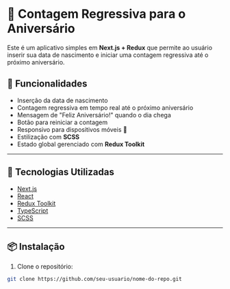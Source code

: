 # 🎉 Contagem Regressiva para o Aniversário

Este é um aplicativo simples em **Next.js + Redux** que permite ao usuário inserir sua data de nascimento e iniciar uma contagem regressiva até o próximo aniversário.

## 🧠 Funcionalidades

- Inserção da data de nascimento
- Contagem regressiva em tempo real até o próximo aniversário
- Mensagem de "Feliz Aniversário!" quando o dia chega
- Botão para reiniciar a contagem
- Responsivo para dispositivos móveis 📱
- Estilização com **SCSS**
- Estado global gerenciado com **Redux Toolkit**

---

## 🚀 Tecnologias Utilizadas

- [Next.js](https://nextjs.org/)
- [React](https://reactjs.org/)
- [Redux Toolkit](https://redux-toolkit.js.org/)
- [TypeScript](https://www.typescriptlang.org/)
- [SCSS](https://sass-lang.com/)

---

## 📦 Instalação

1. Clone o repositório:

```bash
git clone https://github.com/seu-usuario/nome-do-repo.git

